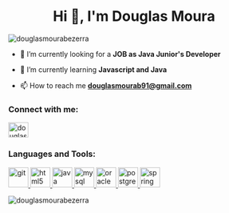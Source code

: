<h1 align="center">Hi 👋, I'm Douglas Moura</h1>
<p align="left"> <img src="https://komarev.com/ghpvc/?username=douglasmourabezerra&label=Profile%20views&color=0eb485&style=plastic" alt="douglasmourabezerra" /> </p>

- 🔭 I’m currently looking for a **JOB as Java Junior's Developer**

- 🌱 I’m currently learning **Javascript and Java**

- 📫 How to reach me **douglasmourab91@gmail.com**

<h3 align="left">Connect with me:</h3>
<p align="left">
<a href="https://linkedin.com/in/douglas-de-moura-058a72110" target="blank"><img align="center" src="https://cdn.jsdelivr.net/npm/simple-icons@3.0.1/icons/linkedin.svg" alt="douglas-de-moura-058a72110" height="30" width="40" /></a>
</p>

<h3 align="left">Languages and Tools:</h3>
<p align="left"> <a href="https://git-scm.com/" target="_blank"> <img src="https://www.vectorlogo.zone/logos/git-scm/git-scm-icon.svg" alt="git" width="40" height="40"/> </a> <a href="https://www.w3.org/html/" target="_blank"> <img src="https://devicons.github.io/devicon/devicon.git/icons/html5/html5-original-wordmark.svg" alt="html5" width="40" height="40"/> </a> <a href="https://www.java.com" target="_blank"> <img src="https://devicons.github.io/devicon/devicon.git/icons/java/java-original-wordmark.svg" alt="java" width="40" height="40"/> </a> <a href="https://www.mysql.com/" target="_blank"> <img src="https://devicons.github.io/devicon/devicon.git/icons/mysql/mysql-original-wordmark.svg" alt="mysql" width="40" height="40"/> </a> <a href="https://www.oracle.com/" target="_blank"> <img src="https://devicons.github.io/devicon/devicon.git/icons/oracle/oracle-original.svg" alt="oracle" width="40" height="40"/> </a> <a href="https://www.postgresql.org" target="_blank"> <img src="https://devicons.github.io/devicon/devicon.git/icons/postgresql/postgresql-original-wordmark.svg" alt="postgresql" width="40" height="40"/> </a> <a href="https://spring.io/" target="_blank"> <img src="https://www.vectorlogo.zone/logos/springio/springio-icon.svg" alt="spring" width="40" height="40"/> </a> </p>

<p><img align="left" src="https://github-readme-stats.vercel.app/api/top-langs?username=douglasmourabezerra&show_icons=true&locale=en&layout=compact" alt="douglasmourabezerra" /></p>

